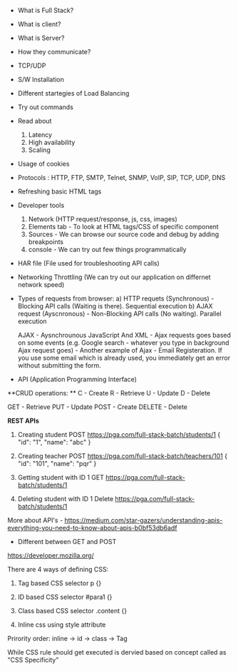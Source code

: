 - What is Full Stack?
- What is client?
- What is Server?
- How they communicate?
- TCP/UDP

- S/W Installation 
- Different startegies of Load Balancing
- Try out commands
- Read about
	1) Latency
	2) High availability
	3) Scaling
- Usage of cookies
- Protocols : HTTP, FTP, SMTP, Telnet, SNMP, VoIP, SIP, TCP, UDP, DNS
- Refreshing basic HTML tags

- Developer tools
	1) Network (HTTP request/response, js, css, images)
	2) Elements tab - To look at HTML tags/CSS of specific component
	3) Sources - We can browse our source code and debug by adding breakpoints
	4) console - We can try out few things programmatically
	
- HAR file (File used for troubleshooting API calls)
- Networking Throttling (We can try out our application on differnet network speed)

- Types of requests from browser:
	a) HTTP requets (Synchronous) - Blocking API calls (Waiting is there). Sequential execution
	b) AJAX request (Ayscnronous) - Non-Blocking API calls (No waiting). Parallel execution
	
	AJAX - Aysnchrounous JavaScript And XML
		- Ajax requests goes based on some events (e.g. Google search - whatever you type in background Ajax request goes)
		- Another example of Ajax - Email Registeration. If you use some email which is already used, you immediately
		get an error without submitting the form.
		
- API (Application Programming Interface)

**CRUD operations:
**	C - Create
	R - Retrieve
	U - Update
	D - Delete

GET - Retrieve
PUT - Update
POST - Create
DELETE - Delete

**REST APIs**
1) Creating student
POST https://pga.com/full-stack-batch/students/1
{
	"id": "1",
	"name": "abc"
}

2) Creating teacher
POST https://pga.com/full-stack-batch/teachers/101
{
	"id": "101",
	"name": "pqr"
}

3) Getting student with ID 1
GET https://pga.com/full-stack-batch/students/1

4) Deleting student with ID 1
Delete https://pga.com/full-stack-batch/students/1

More about API's - https://medium.com/star-gazers/understanding-apis-everything-you-need-to-know-about-apis-b0bf53db6adf

- Different between GET and POST

https://developer.mozilla.org/


<p id='para1' class='content' style="attr1:value1">

There are 4 ways of defining CSS:
1) Tag based CSS selector
	p {} 

2) ID based CSS selector
	#para1 {}

3) Class based CSS selector
	.content {}

4) Inline css using style attribute

Prirority order:
	inline -> id -> class -> Tag

While CSS rule should get executed is dervied based on concept called as
"CSS Specificity"



